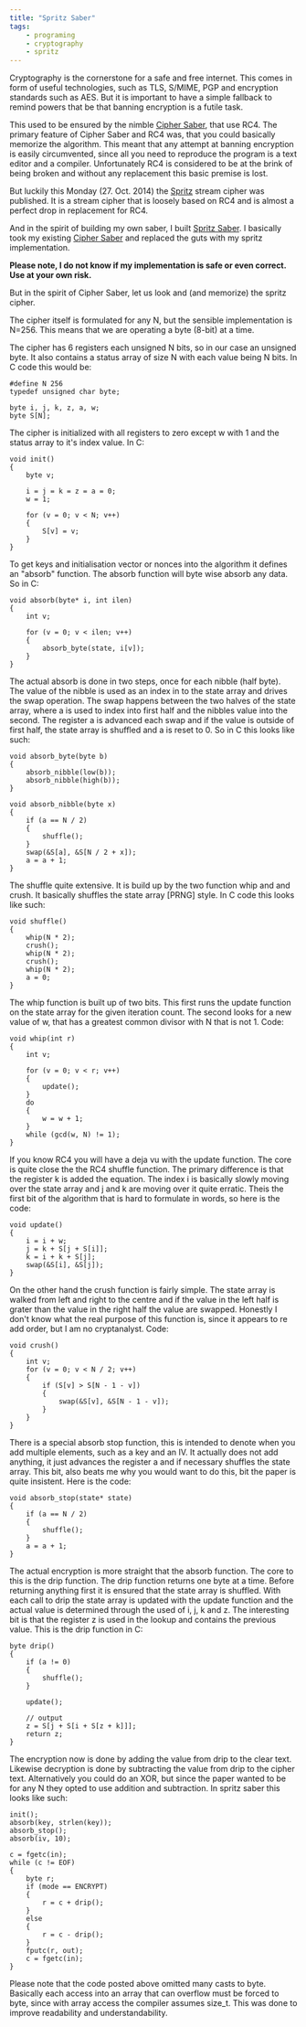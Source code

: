 ```yaml
---
title: "Spritz Saber"
tags:
    - programing
    - cryptography
    - spritz
---
```


Cryptography is the cornerstone for a safe and free internet. This comes in form of
useful technologies, such as TLS, S/MIME, PGP and encryption standards such as 
AES. But it is important to have a simple fallback to remind powers that be 
that banning encryption is a futile task. 

This used to be ensured by the nimble [Cipher Saber], that use RC4. The
primary feature of Cipher Saber and RC4 was, that you could basically memorize 
the algorithm. This meant that any attempt at banning encryption is easily 
circumvented, since all you need to reproduce the program is a text editor and a 
compiler. Unfortunately RC4 is considered to be at the brink of being broken and 
without any replacement this basic premise is lost.

But luckily this Monday (27. Oct. 2014) the [Spritz] stream cipher was published. 
It is a stream cipher that is loosely based on RC4 and is almost a perfect drop 
in replacement for RC4.

<!--more-->

And in the spirit of building my own saber, I built [Spritz Saber][gh1]. I 
basically took my existing [Cipher Saber][gh2] and replaced the guts with my 
spritz implementation. 

**Please note, I do not know if my implementation is safe or even correct. Use 
at your own risk.**

But in the spirit of Cipher Saber, let us look and (and memorize) the spritz 
cipher.

The cipher itself is formulated for any N, but the sensible implementation is 
N=256. This means that we are operating a byte (8-bit) at a time. 

The cipher has 6 registers each unsigned N bits, so in our case an unsigned byte. 
It also contains a status array of size N with each value being N bits. 
In C code this would be:

    #define N 256
    typedef unsigned char byte;

    byte i, j, k, z, a, w;
    byte S[N];

The cipher is initialized with all registers to zero except w with 1 and the 
status array to it's index value. In C:

    void init()
    {
        byte v;

        i = j = k = z = a = 0;
        w = 1;

        for (v = 0; v < N; v++) 
        {
            S[v] = v;
        }
    }
    
To get keys and initialisation vector or nonces into the algorithm it defines
an "absorb" function. The absorb function will byte wise absorb any data. 
So in C:

    void absorb(byte* i, int ilen)
    {
        int v;
        
        for (v = 0; v < ilen; v++)
        {
            absorb_byte(state, i[v]);
        }
    }

The actual absorb is done in two steps, once for each nibble (half byte). The 
value of the nibble is used as an index in to the state array and drives the 
swap operation. The swap happens between the two halves of the state array, 
where a is used to index into first half and the nibbles value into the second. 
The register a is advanced each swap and if the value is outside of first half, 
the state array is shuffled and a is reset to 0. So in C this looks like such:
    
    void absorb_byte(byte b)
    {
        absorb_nibble(low(b));
        absorb_nibble(high(b));
    }

    void absorb_nibble(byte x)
    {
        if (a == N / 2)
        {
            shuffle();
        }
        swap(&S[a], &S[N / 2 + x]);
        a = a + 1;
    }    
    
The shuffle quite extensive. It is build up by the two function whip and and 
crush. It basically shuffles the state array [PRNG] style. In C code this looks
like such:

    void shuffle()
    {
        whip(N * 2);
        crush();
        whip(N * 2);
        crush();
        whip(N * 2);
        a = 0;
    }

The whip function is built up of two bits. This first runs the update function
on the state array for the given iteration count. The second looks for a new 
value of w, that has a greatest common divisor with N that is not 1. Code:
    
    void whip(int r)
    {
        int v;
        
        for (v = 0; v < r; v++)
        {
            update();
        }
        do 
        {
            w = w + 1;
        }    
        while (gcd(w, N) != 1);
    }

If you know RC4 you will have a deja vu with the update function. The core is 
quite close the the RC4 shuffle function. The primary difference is that the 
register k is added the equation. The index i is basically slowly moving over 
the state array and j and k are moving over it quite erratic. Theis the first 
bit of the algorithm that is hard to formulate in words, so here is the code: 
    
    void update()
    {
        i = i + w;
        j = k + S[j + S[i]];
        k = i + k + S[j];
        swap(&S[i], &S[j]);
    }
    
On the other hand the crush function is fairly simple. The state array is walked
from left and right to the centre and if the value in the left half is grater 
than the value in the right half the value are swapped. Honestly I don't know 
what the real purpose of this function is, since it appears to re add order,
but I am no cryptanalyst. Code:

    void crush()
    {
        int v;        
        for (v = 0; v < N / 2; v++)    
        {
            if (S[v] > S[N - 1 - v])
            {
                swap(&S[v], &S[N - 1 - v]);
            }
        }
    }    
    
There is a special absorb stop function, this is intended to denote when you
add multiple elements, such as a key and an IV. It actually does not add anything,
it just advances the register a and if necessary shuffles the state array. 
This bit, also beats me why you would want to do this, bit the paper is quite 
insistent. Here is the code:
    
    void absorb_stop(state* state)
    {
        if (a == N / 2)
        {
            shuffle();
        }
        a = a + 1;
    }    
    
The actual encryption is more straight that the absorb function. The core to 
this is the drip function. The drip function returns one 
byte at a time. Before returning anything first it is ensured that the state 
array is shuffled. With each call to drip the state array is updated with the 
update function and the actual value is determined through the used of i, j, k
and z. The interesting bit is that the register z is used in the lookup and 
contains the previous value. This is the drip function in C:

    byte drip()
    {
        if (a != 0)
        {
            shuffle();    
        }
        
        update();
        
        // output
        z = S[j + S[i + S[z + k]]];
        return z;    
    }

The encryption now is done by adding the value from drip to the clear text. 
Likewise decryption is done by subtracting the value from drip to the cipher 
text. Alternatively you could do an XOR, but since the paper wanted to be 
for any N they opted to use addition and subtraction. In spritz saber this looks
like such:

    init();
    absorb(key, strlen(key));
    absorb_stop();
    absorb(iv, 10);
        
    c = fgetc(in);
    while (c != EOF)
    {
        byte r;
        if (mode == ENCRYPT)
        {
            r = c + drip();
        }
        else
        {
            r = c - drip();
        }
        fputc(r, out);
        c = fgetc(in);
    } 

Please note that the code posted above omitted many casts to byte. Basically
each access into an array that can overflow must be forced to byte, since with
array access the compiler assumes size_t. This was done to improve readability
and understandability.
    
[RC4]: https://en.wikipedia.org/wiki/RC4
[Cipher Saber]: http://ciphersaber.gurus.org/
[Spritz]: http://people.csail.mit.edu/rivest/pubs/RS14.pdf
[gh1]: http://github.com/rioki/spritzsaber
[gh2]: http://github.com/rioki/ciphersaber
[RNG]: http://en.wikipedia.org/wiki/Pseudorandom_number_generator

